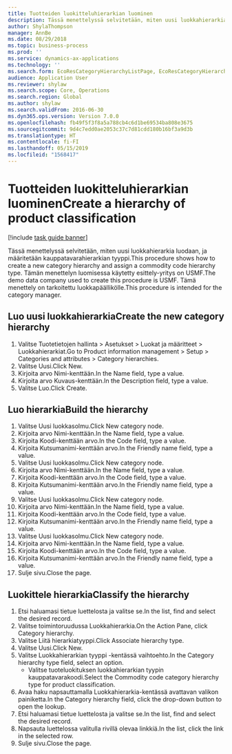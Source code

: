 ```yaml
---
title: Tuotteiden luokitteluhierarkian luominen
description: Tässä menettelyssä selvitetään, miten uusi luokkahierarkia luodaan, ja määritetään kauppatavarahierarkian tyyppi.
author: ShylaThompson
manager: AnnBe
ms.date: 08/29/2018
ms.topic: business-process
ms.prod: ''
ms.service: dynamics-ax-applications
ms.technology: ''
ms.search.form: EcoResCategoryHierarchyListPage, EcoResCategoryHierarchyCreate, EcoResCategory, EcoResCategoryHierarchyRole
audience: Application User
ms.reviewer: shylaw
ms.search.scope: Core, Operations
ms.search.region: Global
ms.author: shylaw
ms.search.validFrom: 2016-06-30
ms.dyn365.ops.version: Version 7.0.0
ms.openlocfilehash: fb49f5f3f8a5a788cb4c6d1be69534ba808e3675
ms.sourcegitcommit: 9d4c7edd0ae2053c37c7d81cdd180b16bf3a9d3b
ms.translationtype: HT
ms.contentlocale: fi-FI
ms.lasthandoff: 05/15/2019
ms.locfileid: "1568417"
---
```

# <a name="create-a-hierarchy-of-product-classification"></a><span data-ttu-id="d18f5-103">Tuotteiden luokitteluhierarkian luominen</span><span class="sxs-lookup"><span data-stu-id="d18f5-103">Create a hierarchy of product classification</span></span>

[!include [task guide banner](../../includes/task-guide-banner.md)]

<span data-ttu-id="d18f5-104">Tässä menettelyssä selvitetään, miten uusi luokkahierarkia luodaan, ja määritetään kauppatavarahierarkian tyyppi.</span><span class="sxs-lookup"><span data-stu-id="d18f5-104">This procedure shows how to create a new category hierarchy and assign a commodity code hierarchy type.</span></span> <span data-ttu-id="d18f5-105">Tämän menettelyn luomisessa käytetty esittely-yritys on USMF.</span><span class="sxs-lookup"><span data-stu-id="d18f5-105">The demo data company used to create this procedure is USMF.</span></span> <span data-ttu-id="d18f5-106">Tämä menettely on tarkoitettu luokkapäällikölle.</span><span class="sxs-lookup"><span data-stu-id="d18f5-106">This procedure is intended for the category manager.</span></span>


## <a name="create-the-new-category-hierarchy"></a><span data-ttu-id="d18f5-107">Luo uusi luokkahierarkia</span><span class="sxs-lookup"><span data-stu-id="d18f5-107">Create the new category hierarchy</span></span>
1. <span data-ttu-id="d18f5-108">Valitse Tuotetietojen hallinta > Asetukset > Luokat ja määritteet > Luokkahierarkiat.</span><span class="sxs-lookup"><span data-stu-id="d18f5-108">Go to Product information management > Setup > Categories and attributes > Category hierarchies.</span></span>
2. <span data-ttu-id="d18f5-109">Valitse Uusi.</span><span class="sxs-lookup"><span data-stu-id="d18f5-109">Click New.</span></span>
3. <span data-ttu-id="d18f5-110">Kirjoita arvo Nimi-kenttään.</span><span class="sxs-lookup"><span data-stu-id="d18f5-110">In the Name field, type a value.</span></span>
4. <span data-ttu-id="d18f5-111">Kirjoita arvo Kuvaus-kenttään.</span><span class="sxs-lookup"><span data-stu-id="d18f5-111">In the Description field, type a value.</span></span>
5. <span data-ttu-id="d18f5-112">Valitse Luo.</span><span class="sxs-lookup"><span data-stu-id="d18f5-112">Click Create.</span></span>

## <a name="build-the-hierarchy"></a><span data-ttu-id="d18f5-113">Luo hierarkia</span><span class="sxs-lookup"><span data-stu-id="d18f5-113">Build the hierarchy</span></span>
1. <span data-ttu-id="d18f5-114">Valitse Uusi luokkasolmu.</span><span class="sxs-lookup"><span data-stu-id="d18f5-114">Click New category node.</span></span>
2. <span data-ttu-id="d18f5-115">Kirjoita arvo Nimi-kenttään.</span><span class="sxs-lookup"><span data-stu-id="d18f5-115">In the Name field, type a value.</span></span>
3. <span data-ttu-id="d18f5-116">Kirjoita Koodi-kenttään arvo.</span><span class="sxs-lookup"><span data-stu-id="d18f5-116">In the Code field, type a value.</span></span>
4. <span data-ttu-id="d18f5-117">Kirjoita Kutsumanimi-kenttään arvo.</span><span class="sxs-lookup"><span data-stu-id="d18f5-117">In the Friendly name field, type a value.</span></span>
5. <span data-ttu-id="d18f5-118">Valitse Uusi luokkasolmu.</span><span class="sxs-lookup"><span data-stu-id="d18f5-118">Click New category node.</span></span>
6. <span data-ttu-id="d18f5-119">Kirjoita arvo Nimi-kenttään.</span><span class="sxs-lookup"><span data-stu-id="d18f5-119">In the Name field, type a value.</span></span>
7. <span data-ttu-id="d18f5-120">Kirjoita Koodi-kenttään arvo.</span><span class="sxs-lookup"><span data-stu-id="d18f5-120">In the Code field, type a value.</span></span>
8. <span data-ttu-id="d18f5-121">Kirjoita Kutsumanimi-kenttään arvo.</span><span class="sxs-lookup"><span data-stu-id="d18f5-121">In the Friendly name field, type a value.</span></span>
9. <span data-ttu-id="d18f5-122">Valitse Uusi luokkasolmu.</span><span class="sxs-lookup"><span data-stu-id="d18f5-122">Click New category node.</span></span>
10. <span data-ttu-id="d18f5-123">Kirjoita arvo Nimi-kenttään.</span><span class="sxs-lookup"><span data-stu-id="d18f5-123">In the Name field, type a value.</span></span>
11. <span data-ttu-id="d18f5-124">Kirjoita Koodi-kenttään arvo.</span><span class="sxs-lookup"><span data-stu-id="d18f5-124">In the Code field, type a value.</span></span>
12. <span data-ttu-id="d18f5-125">Kirjoita Kutsumanimi-kenttään arvo.</span><span class="sxs-lookup"><span data-stu-id="d18f5-125">In the Friendly name field, type a value.</span></span>
13. <span data-ttu-id="d18f5-126">Valitse Uusi luokkasolmu.</span><span class="sxs-lookup"><span data-stu-id="d18f5-126">Click New category node.</span></span>
14. <span data-ttu-id="d18f5-127">Kirjoita arvo Nimi-kenttään.</span><span class="sxs-lookup"><span data-stu-id="d18f5-127">In the Name field, type a value.</span></span>
15. <span data-ttu-id="d18f5-128">Kirjoita Koodi-kenttään arvo.</span><span class="sxs-lookup"><span data-stu-id="d18f5-128">In the Code field, type a value.</span></span>
16. <span data-ttu-id="d18f5-129">Kirjoita Kutsumanimi-kenttään arvo.</span><span class="sxs-lookup"><span data-stu-id="d18f5-129">In the Friendly name field, type a value.</span></span>
17. <span data-ttu-id="d18f5-130">Sulje sivu.</span><span class="sxs-lookup"><span data-stu-id="d18f5-130">Close the page.</span></span>

## <a name="classify-the-hierarchy"></a><span data-ttu-id="d18f5-131">Luokittele hierarkia</span><span class="sxs-lookup"><span data-stu-id="d18f5-131">Classify the hierarchy</span></span>
1. <span data-ttu-id="d18f5-132">Etsi haluamasi tietue luettelosta ja valitse se.</span><span class="sxs-lookup"><span data-stu-id="d18f5-132">In the list, find and select the desired record.</span></span>
2. <span data-ttu-id="d18f5-133">Valitse toimintoruudussa Luokkahierarkia.</span><span class="sxs-lookup"><span data-stu-id="d18f5-133">On the Action Pane, click Category hierarchy.</span></span>
3. <span data-ttu-id="d18f5-134">Valitse Liitä hierarkiatyyppi.</span><span class="sxs-lookup"><span data-stu-id="d18f5-134">Click Associate hierarchy type.</span></span>
4. <span data-ttu-id="d18f5-135">Valitse Uusi.</span><span class="sxs-lookup"><span data-stu-id="d18f5-135">Click New.</span></span>
5. <span data-ttu-id="d18f5-136">Valitse Luokkahierarkian tyyppi -kentässä vaihtoehto.</span><span class="sxs-lookup"><span data-stu-id="d18f5-136">In the Category hierarchy type field, select an option.</span></span>
    * <span data-ttu-id="d18f5-137">Valitse tuoteluokituksen luokkahierarkian tyypin kauppatavarakoodi.</span><span class="sxs-lookup"><span data-stu-id="d18f5-137">Select the Commodity code category hierarchy type for product classification.</span></span>  
6. <span data-ttu-id="d18f5-138">Avaa haku napsauttamalla Luokkahierarkia-kentässä avattavan valikon painiketta.</span><span class="sxs-lookup"><span data-stu-id="d18f5-138">In the Category hierarchy field, click the drop-down button to open the lookup.</span></span>
7. <span data-ttu-id="d18f5-139">Etsi haluamasi tietue luettelosta ja valitse se.</span><span class="sxs-lookup"><span data-stu-id="d18f5-139">In the list, find and select the desired record.</span></span>
8. <span data-ttu-id="d18f5-140">Napsauta luettelossa valitulla rivillä olevaa linkkiä.</span><span class="sxs-lookup"><span data-stu-id="d18f5-140">In the list, click the link in the selected row.</span></span>
9. <span data-ttu-id="d18f5-141">Sulje sivu.</span><span class="sxs-lookup"><span data-stu-id="d18f5-141">Close the page.</span></span>

